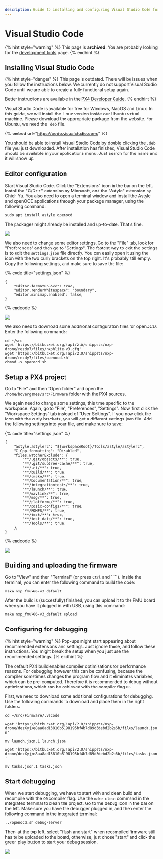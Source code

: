 ```yaml
---
description: Guide to installing and configuring Visual Studio Code for HoverGames.
---
```


# Visual Studio Code

{% hint style="warning" %}
This page is **archived**. You are probably looking for the [development tools](../../developerguide/tools/) page.
{% endhint %}

## Installing Visual Studio Code

{% hint style="danger" %}
This page is outdated. There will be issues when you follow the instructions below. We currently do not support Visual Studio Code until we are able to create a fully functional setup again. 

Better instructions are available in the [PX4 Developer Guide](https://dev.px4.io/master/en/setup/vscode.html).
{% endhint %}

Visual Studio Code is available for free for Windows, MacOS and Linux. In this guide, we will install the Linux version inside our Ubuntu virtual machine. Please download the appropriate package from the website. For Ubuntu, we need the `.deb` file.

{% embed url="https://code.visualstudio.com/" %}

You should be able to install Visual Studio Code by double clicking the `.deb` file you just downloaded. After installation has finished, Visual Studio Code should be available in your applications menu. Just search for the name and it will show up.

## Editor configuration

Start Visual Studio Code. Click the "Extensions" icon in the bar on the left. Install the "C/C++" extension by Microsoft, and the "Astyle" extension by Chieh Yu. You also need to open a terminal window and install the Astyle and openOCD applications through your package manager, using the following command:

`sudo apt install astyle openocd`

The packages might already be installed and up-to-date. That's fine.

![](../../.gitbook/assets/image%20%2834%29.png)

We also need to change some editor settings. Go to the "File" tab, look for "Preferences" and then go to "Settings". The fastest way to edit the settings is to edit the `settings.json` file directly. You can easily open it using the icon with the two curly brackets on the top right. It's probably still empty. Copy the following settings, and make sure to save the file:

{% code title="settings.json" %}
```text
{
    "editor.formatOnSave": true,
    "editor.renderWhitespace": "boundary",
    "editor.minimap.enabled": false,
}
```
{% endcode %}

![](../../.gitbook/assets/image%20%28120%29.png)

We also need to download some additional configuration files for openOCD. Enter the following commands:

`cd ~/src`  
`wget 'https://bitbucket.org/!api/2.0/snippets/nxp-drone/rezdy7/files/nxphlite-v3.cfg'`  
`wget 'https://bitbucket.org/!api/2.0/snippets/nxp-drone/rezdy7/files/openocd.sh'`  
`chmod +x openocd.sh`

## Setup a PX4 project

Go to "File" and then "Open folder" and open the `/home/hovergames/src/Firmware` folder with the PX4 sources.

We again need to change some settings, this time specific to the workspace. Again, go to "File", "Preferences", "Settings". Now, first click the "Workspace Settings" tab instead of "User Settings". If you now click the icon with the curly brackets, you will get a different settings.json file. Add the following settings into your file, and make sure to save:

{% code title="settings.json" %}
```text
{
    "astyle.astylerc": "${workspaceRoot}/Tools/astyle/astylerc",
    "C_Cpp.formatting": "Disabled",
    "files.watcherExclude": {
        "**/.git/objects/**": true,
        "**/.git/subtree-cache/**": true,
        "**/.ci/**": true,
        "**/build/**": true,
        "**/cmake/**": true,
        "**/Documentation/**": true,
        "**/integrationtests/**": true,
        "**/launch/**": true,
        "**/mavlink/**": true,
        "**/msg/**": true,
        "**/platforms/**": true,
        "**/posix-configs/**": true,
        "**/ROMFS/**": true,
        "**/test/**": true,
        "**/test_data/**": true,
        "**/Tools/**": true,
    },
}

```
{% endcode %}

![](../../.gitbook/assets/image%20%2812%29.png)

## Building and uploading the firmware

Go to "View" and then "Terminal" \(or press `Ctrl` and `````\). Inside the terminal, you can enter the following command to build the code:

`make nxp_fmuk66-v3_default`

After the build is \(succesfully\) finished, you can upload it to the FMU board when you have it plugged in with USB, using this command:

`make nxp_fmuk66-v3_default upload`

## Configuring for debugging

{% hint style="warning" %}
Pop-ups might start appearing about recommended extensions and settings. Just ignore those, and follow these instructions. You might break the setup when you just use the recommended settings.
{% endhint %}

The default PX4 build enables compiler optimizations for performance reasons. For debugging however this can be confusing, because the compiler sometimes changes the program flow and it eliminates variables, which can be pre-computed. Therefore it is recommended to debug without optimizations, which can be achieved with the compiler flag `O0`.

First, we need to download some additional configurations for debugging. Use the following commands to download and place them in the right folders:

`cd ~/src/Firmware/.vscode`

`wget 'https://bitbucket.org/!api/2.0/snippets/nxp-drone/dezXyj/e8aa8ad13810b5198195bf4b7d89d3debd2b2a6b/files/launch.json'`

`mv launch.json.1 launch.json`

`wget 'https://bitbucket.org/!api/2.0/snippets/nxp-drone/dezXyj/e8aa8ad13810b5198195bf4b7d89d3debd2b2a6b/files/tasks.json'`

`mv tasks.json.1 tasks.json`

## Start debugging

When we start debugging, we have to start with and clean build and recompile with the `O0` compiler flag. Use the `make clean` command in the integrated terminal to clean the project. Go to the debug icon in the bar on the left. Make sure you have the debugger plugged in, and then enter the following command in the integrated terminal:

`../openocd.sh debug-server`

Then, at the top left, select "flash and start" when recompiled firmware still has to be uploaded to the board, otherwise, just chose "start" and click the green play button to start your debug session.

![](../../.gitbook/assets/image%20%2828%29.png)

## 


